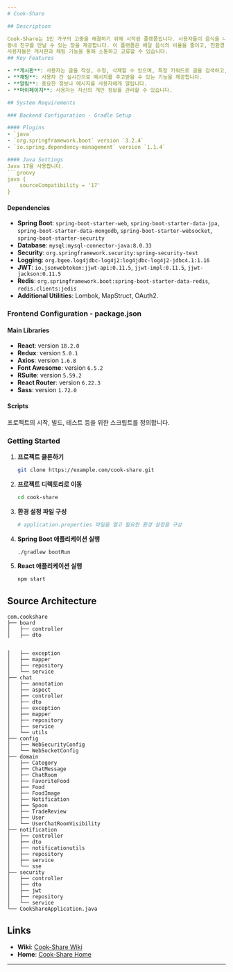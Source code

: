 ```yaml
---
# Cook-Share

## Description

Cook-Share는 1인 가구의 고충을 해결하기 위해 시작된 플랫폼입니다. 사용자들이 음식을 나눔으로써 비용을 절감하고, 환경을 보호하며, 
동네 친구를 만날 수 있는 장을 제공합니다. 이 플랫폼은 배달 음식의 비율을 줄이고, 친환경 목적의 웹 앱으로 설계되었습니다. 
사용자들은 게시판과 채팅 기능을 통해 소통하고 교류할 수 있습니다.
## Key Features

- **게시판**: 사용자는 글을 작성, 수정, 삭제할 수 있으며, 특정 키워드로 글을 검색하고, 마음에 드는 글이나 음식을 찜할 수 있습니다.
- **채팅**: 사용자 간 실시간으로 메시지를 주고받을 수 있는 기능을 제공합니다.
- **알림**: 중요한 정보나 메시지를 사용자에게 알립니다.
- **마이페이지**: 사용자는 자신의 개인 정보를 관리할 수 있습니다.

## System Requirements

### Backend Configuration - Gradle Setup

#### Plugins
- `java`
- `org.springframework.boot` version `3.2.4`
- `io.spring.dependency-management` version `1.1.4`

#### Java Settings
Java 17을 사용합니다.
```groovy
java {
    sourceCompatibility = '17'
}
```

#### Dependencies
- **Spring Boot**: `spring-boot-starter-web`, `spring-boot-starter-data-jpa`, `spring-boot-starter-data-mongodb`, `spring-boot-starter-websocket`, `spring-boot-starter-security`
- **Database**: `mysql:mysql-connector-java:8.0.33`
- **Security**: `org.springframework.security:spring-security-test`
- **Logging**: `org.bgee.log4jdbc-log4j2:log4jdbc-log4j2-jdbc4.1:1.16`
- **JWT**: `io.jsonwebtoken:jjwt-api:0.11.5`, `jjwt-impl:0.11.5`, `jjwt-jackson:0.11.5`
- **Redis**: `org.springframework.boot:spring-boot-starter-data-redis`, `redis.clients:jedis`
- **Additional Utilities**: Lombok, MapStruct, OAuth2.

### Frontend Configuration - package.json

#### Main Libraries
- **React**: version `18.2.0`
- **Redux**: version `5.0.1`
- **Axios**: version `1.6.8`
- **Font Awesome**: version `6.5.2`
- **RSuite**: version `5.59.2`
- **React Router**: version `6.22.3`
- **Sass**: version `1.72.0`

#### Scripts
프로젝트의 시작, 빌드, 테스트 등을 위한 스크립트를 정의합니다.

### Getting Started
1. **프로젝트 클론하기**
   ```bash
   git clone https://example.com/cook-share.git
   ```
2. **프로젝트 디렉토리로 이동**
   ```bash
   cd cook-share
   ```
3. **환경 설정 파일 구성**
   ```bash
   # application.properties 파일을 열고 필요한 환경 설정을 구성
   ```
4. **Spring Boot 애플리케이션 실행**
   ```bash
   ./gradlew bootRun
   ```
5. **React 애플리케이션 실행**
   ```bash
   npm start
   ```

## Source Architecture
```plaintext
com.cookshare
├── board
│   ├── controller
│   ├── dto


│   ├── exception
│   ├── mapper
│   ├── repository
│   └── service
├── chat
│   ├── annotation
│   ├── aspect
│   ├── controller
│   ├── dto
│   ├── exception
│   ├── mapper
│   ├── repository
│   ├── service
│   └── utils
├── config
│   ├── WebSecurityConfig
│   └── WebSocketConfig
├── domain
│   ├── Category
│   ├── ChatMessage
│   ├── ChatRoom
│   ├── FavoriteFood
│   ├── Food
│   ├── FoodImage
│   ├── Notification
│   ├── Spoon
│   ├── TradeReview
│   ├── User
│   └── UserChatRoomVisibility
├── notification
│   ├── controller
│   ├── dto
│   ├── notificationutils
│   ├── repository
│   ├── service
│   └── sse
├── security
│   ├── controller
│   ├── dto
│   ├── jwt
│   ├── repository
│   └── service
└── CookShareApplication.java
```

## Links
- **Wiki**: [Cook-Share Wiki](https://example.com/cook-share/wiki)
- **Home**: [Cook-Share Home](https://example.com/cook-share)

---
```

